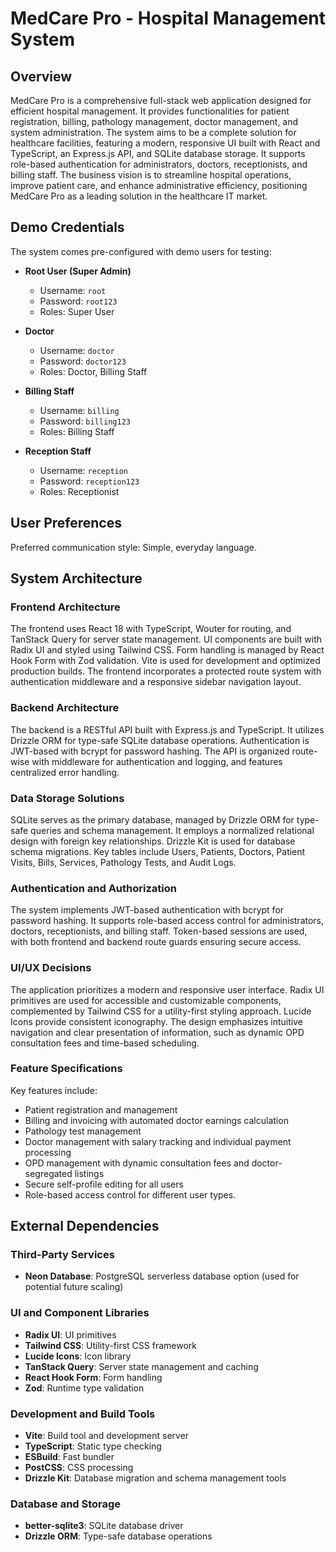 # MedCare Pro - Hospital Management System

## Overview

MedCare Pro is a comprehensive full-stack web application designed for efficient hospital management. It provides functionalities for patient registration, billing, pathology management, doctor management, and system administration. The system aims to be a complete solution for healthcare facilities, featuring a modern, responsive UI built with React and TypeScript, an Express.js API, and SQLite database storage. It supports role-based authentication for administrators, doctors, receptionists, and billing staff. The business vision is to streamline hospital operations, improve patient care, and enhance administrative efficiency, positioning MedCare Pro as a leading solution in the healthcare IT market.

## Demo Credentials

The system comes pre-configured with demo users for testing:

- **Root User (Super Admin)**
  - Username: `root`
  - Password: `root123`
  - Roles: Super User

- **Doctor**
  - Username: `doctor`
  - Password: `doctor123`
  - Roles: Doctor, Billing Staff

- **Billing Staff**
  - Username: `billing`
  - Password: `billing123`
  - Roles: Billing Staff

- **Reception Staff**
  - Username: `reception`
  - Password: `reception123`
  - Roles: Receptionist

## User Preferences

Preferred communication style: Simple, everyday language.

## System Architecture

### Frontend Architecture

The frontend uses React 18 with TypeScript, Wouter for routing, and TanStack Query for server state management. UI components are built with Radix UI and styled using Tailwind CSS. Form handling is managed by React Hook Form with Zod validation. Vite is used for development and optimized production builds. The frontend incorporates a protected route system with authentication middleware and a responsive sidebar navigation layout.

### Backend Architecture

The backend is a RESTful API built with Express.js and TypeScript. It utilizes Drizzle ORM for type-safe SQLite database operations. Authentication is JWT-based with bcrypt for password hashing. The API is organized route-wise with middleware for authentication and logging, and features centralized error handling.

### Data Storage Solutions

SQLite serves as the primary database, managed by Drizzle ORM for type-safe queries and schema management. It employs a normalized relational design with foreign key relationships. Drizzle Kit is used for database schema migrations. Key tables include Users, Patients, Doctors, Patient Visits, Bills, Services, Pathology Tests, and Audit Logs.

### Authentication and Authorization

The system implements JWT-based authentication with bcrypt for password hashing. It supports role-based access control for administrators, doctors, receptionists, and billing staff. Token-based sessions are used, with both frontend and backend route guards ensuring secure access.

### UI/UX Decisions

The application prioritizes a modern and responsive user interface. Radix UI primitives are used for accessible and customizable components, complemented by Tailwind CSS for a utility-first styling approach. Lucide Icons provide consistent iconography. The design emphasizes intuitive navigation and clear presentation of information, such as dynamic OPD consultation fees and time-based scheduling.

### Feature Specifications

Key features include:
- Patient registration and management
- Billing and invoicing with automated doctor earnings calculation
- Pathology test management
- Doctor management with salary tracking and individual payment processing
- OPD management with dynamic consultation fees and doctor-segregated listings
- Secure self-profile editing for all users
- Role-based access control for different user types.

## External Dependencies

### Third-Party Services
- **Neon Database**: PostgreSQL serverless database option (used for potential future scaling)

### UI and Component Libraries
- **Radix UI**: UI primitives
- **Tailwind CSS**: Utility-first CSS framework
- **Lucide Icons**: Icon library
- **TanStack Query**: Server state management and caching
- **React Hook Form**: Form handling
- **Zod**: Runtime type validation

### Development and Build Tools
- **Vite**: Build tool and development server
- **TypeScript**: Static type checking
- **ESBuild**: Fast bundler
- **PostCSS**: CSS processing
- **Drizzle Kit**: Database migration and schema management tools

### Database and Storage
- **better-sqlite3**: SQLite database driver
- **Drizzle ORM**: Type-safe database operations